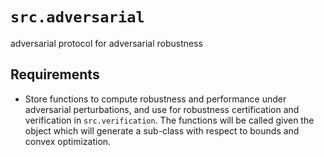 # `src.adversarial`
adversarial protocol for adversarial robustness

## Requirements
- Store functions to compute robustness and performance under adversarial perturbations, and use for robustness certification and verification in `src.verification`. The functions will be called given the object which will generate a sub-class with respect to bounds and convex optimization.
